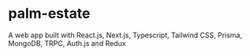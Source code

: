 # palm-estate
A web app built with React.js, Next.js, Typescript, Tailwind CSS, Prisma, MongoDB, TRPC, Auth.js and Redux
